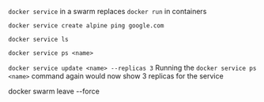 `docker service` in a swarm replaces `docker run` in containers

`docker service create alpine ping google.com`

`docker service ls`

`docker service ps <name>`

`docker service update <name> --replicas 3`
Running the `docker service ps <name>` command again would now show 3 replicas for the service

docker swarm leave --force
